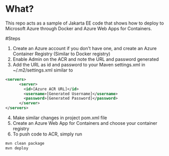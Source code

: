 # What?
This repo acts as a sample of Jakarta EE code that shows how to deploy to Microsoft Azure through Docker and Azure Web Apps for Containers.

#Steps
1. Create an Azure account if you don't have one, and create an Azure Container Registry (Similar to Docker registry)
2. Enable Admin on the ACR and note the URL and password generated
3. Add the URL as id and password to your Maven settings.xml in ~/.m2/settings.xml similar to 
````XML
<servers>
      <server>
        <id>[Azure ACR URL]</id>
        <username>[Generated Username]</username>
        <password>[Generated Password]</password>
      </server>
</servers>
``````
4. Make similar changes in project pom.xml file
5. Create an Azure Web App for Containers and choose your container registry 
5. To push code to ACR, simply run 
```xml
mvn clean package
mvn deploy
```


